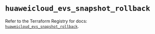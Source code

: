 # `huaweicloud_evs_snapshot_rollback`

Refer to the Terraform Registry for docs: [`huaweicloud_evs_snapshot_rollback`](https://registry.terraform.io/providers/huaweicloud/huaweicloud/1.71.1/docs/resources/evs_snapshot_rollback).
